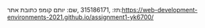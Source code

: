 תז: ,315186171
,שם: יותם קומפ
כתובת אתר:https://web-development-environments-2021.github.io/assignment1-yk6700/ 
